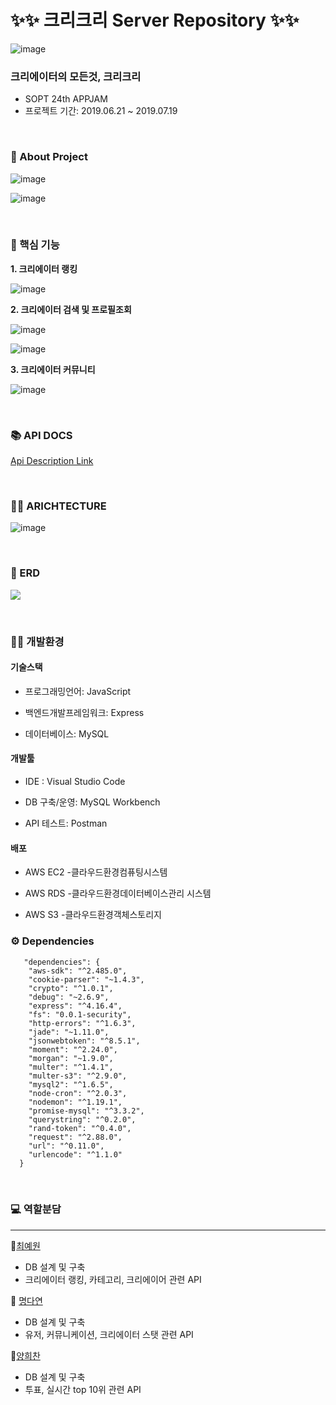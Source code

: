 # ✨✨ 크리크리 Server Repository ✨✨

![image](https://user-images.githubusercontent.com/49062985/87877459-683c5900-ca19-11ea-9b29-1d07b46aa567.png)

### 크리에이터의 모든것, 크리크리

- SOPT 24th APPJAM
- 프로젝트 기간: 2019.06.21 ~ 2019.07.19



<br>



### 📑 About Project

![image](https://user-images.githubusercontent.com/49062985/87877380-f532e280-ca18-11ea-9156-7f67b5451b7f.png)

![image](https://user-images.githubusercontent.com/49062985/87877394-08de4900-ca19-11ea-8853-e7e16a6f2f21.png)



<br>



### 📢 핵심 기능

**1. 크리에이터 랭킹**

![image](https://user-images.githubusercontent.com/49062985/87877435-4ba02100-ca19-11ea-9480-642391330a26.png)



**2. 크리에이터 검색 및 프로필조회**

![image](https://user-images.githubusercontent.com/49062985/87877832-8905ae00-ca1b-11ea-9425-760ae0898501.png)


![image](https://user-images.githubusercontent.com/49062985/87877430-40e58c00-ca19-11ea-97ae-261898b2bff8.png)



**3. 크리에이터 커뮤니티**

![image](https://user-images.githubusercontent.com/49062985/87877441-52c72f00-ca19-11ea-9460-e2780d935900.png)





<br>



### 📚 API DOCS

[Api Description Link](https://docs.google.com/spreadsheets/d/10qq1sBMKeum5twYU0XTaTZxHOhTK4obaFHmxfU_l9bU/edit#gid=0)





<br>



### 🤸‍♀️ ARICHTECTURE

![image](https://user-images.githubusercontent.com/49062985/87877640-5b6c3500-ca1a-11ea-9ef8-b132761e71bc.png)



<br>



### 📂 ERD

![](https://i.imgur.com/fMkxbKZ.png)



<br>



### 👩‍💻 개발환경

#### 기술스택 

- 프로그래밍언어: JavaScript 

- 백엔드개발프레임워크: Express 

- 데이터베이스: MySQL 


#### 개발툴 

- IDE : Visual Studio Code 

- DB 구축/운영: MySQL Workbench 

-  API 테스트: Postman 

#### 배포 

- AWS EC2 -클라우드환경컴퓨팅시스템 

- AWS RDS -클라우드환경데이터베이스관리 시스템 

- AWS S3 -클라우드환경객체스토리지







### ⚙️ Dependencies

```
   "dependencies": {
    "aws-sdk": "^2.485.0",
    "cookie-parser": "~1.4.3",
    "crypto": "^1.0.1",
    "debug": "~2.6.9",
    "express": "^4.16.4",
    "fs": "0.0.1-security",
    "http-errors": "^1.6.3",
    "jade": "~1.11.0",
    "jsonwebtoken": "^8.5.1",
    "moment": "^2.24.0",
    "morgan": "~1.9.0",
    "multer": "^1.4.1",
    "multer-s3": "^2.9.0",
    "mysql2": "^1.6.5",
    "node-cron": "^2.0.3",
    "nodemon": "^1.19.1",
    "promise-mysql": "^3.3.2",
    "querystring": "^0.2.0",
    "rand-token": "^0.4.0",
    "request": "^2.88.0",
    "url": "^0.11.0",
    "urlencode": "^1.1.0"
  }
```



<br>



### 💻 역할분담

------

👦[최예원](https://github.com/devAon)

- DB 설계 및 구축
- 크리에이터 랭킹, 카테고리, 크리에이어 관련 API

👩 [명다연](https://github.com/meme2367)

- DB 설계 및 구축
- 유저, 커뮤니케이션, 크리에이터 스탯 관련 API

👦[양희찬](https://github.com/LOG-INFO)

- DB 설계 및 구축
- 투표, 실시간 top 10위 관련 API
